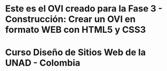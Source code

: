 # Este es el OVI creado para la Fase 3 - Construcción: Crear un OVI en formato WEB con HTML5 y CSS3
# Curso Diseño de Sitios Web de la UNAD - Colombia
